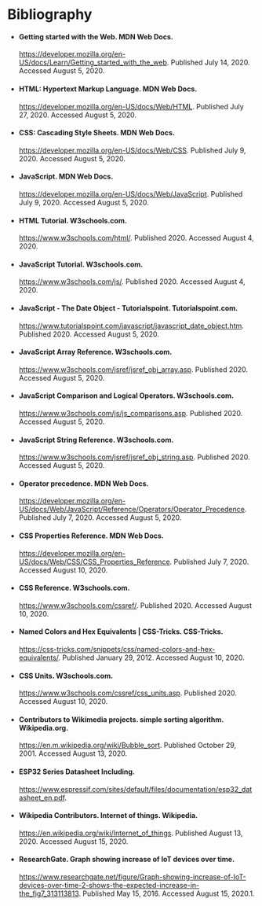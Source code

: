 # Bibliography

<div class='notes ref'>

- #### Getting started with the Web. MDN Web Docs. 
   <https://developer.mozilla.org/en-US/docs/Learn/Getting_started_with_the_web>. Published July 14, 2020. Accessed August 5, 2020.

- #### HTML: Hypertext Markup Language. MDN Web Docs. 
   <https://developer.mozilla.org/en-US/docs/Web/HTML>. Published July 27, 2020. Accessed August 5, 2020.

- #### CSS: Cascading Style Sheets. MDN Web Docs. 
   <https://developer.mozilla.org/en-US/docs/Web/CSS>. Published July 9, 2020. Accessed August 5, 2020.

- #### JavaScript. MDN Web Docs. 
   <https://developer.mozilla.org/en-US/docs/Web/JavaScript>. Published July 9, 2020. Accessed August 5, 2020.


- #### HTML Tutorial. W3schools.com.
   <https://www.w3schools.com/html/>. Published 2020. Accessed August 4, 2020.


- #### JavaScript Tutorial. W3schools.com. 
   <https://www.w3schools.com/js/>. Published 2020. Accessed August 4, 2020.


- #### JavaScript - The Date Object - Tutorialspoint. Tutorialspoint.com. 
   <https://www.tutorialspoint.com/javascript/javascript_date_object.htm>. Published 2020. Accessed August 5, 2020.


- #### JavaScript Array Reference. W3schools.com.
   <https://www.w3schools.com/jsref/jsref_obj_array.asp>. Published 2020. Accessed August 5, 2020.


- #### JavaScript Comparison and Logical Operators. W3schools.com. 
   <https://www.w3schools.com/js/js_comparisons.asp>. Published 2020. Accessed August 5, 2020.

- #### JavaScript String Reference. W3schools.com. 
   <https://www.w3schools.com/jsref/jsref_obj_string.asp>. Published 2020. Accessed August 5, 2020.

- #### Operator precedence. MDN Web Docs. 
   <https://developer.mozilla.org/en-US/docs/Web/JavaScript/Reference/Operators/Operator_Precedence>. Published July 7, 2020. Accessed August 5, 2020.

- #### CSS Properties Reference. MDN Web Docs. 
   <https://developer.mozilla.org/en-US/docs/Web/CSS/CSS_Properties_Reference>. Published July 7, 2020. Accessed August 10, 2020.

- #### CSS Reference. W3schools.com. 
   <https://www.w3schools.com/cssref/>. Published 2020. Accessed August 10, 2020.

- #### Named Colors and Hex Equivalents | CSS-Tricks. CSS-Tricks. 
   <https://css-tricks.com/snippets/css/named-colors-and-hex-equivalents/>. Published January 29, 2012. Accessed August 10, 2020.

- #### CSS Units. W3schools.com. 
   <https://www.w3schools.com/cssref/css_units.asp>. Published 2020. Accessed August 10, 2020.

- #### Contributors to Wikimedia projects. simple sorting algorithm. Wikipedia.org. 
   <https://en.m.wikipedia.org/wiki/Bubble_sort>. Published October 29, 2001. Accessed August 13, 2020.


- #### ESP32 Series Datasheet Including.
   <https://www.espressif.com/sites/default/files/documentation/esp32_datasheet_en.pdf>.

- #### Wikipedia Contributors. Internet of things. Wikipedia. 
   <https://en.wikipedia.org/wiki/Internet_of_things>. Published August 13, 2020. Accessed August 15, 2020.

- #### ResearchGate. Graph showing increase of IoT devices over time. 
   <https://www.researchgate.net/figure/Graph-showing-increase-of-IoT-devices-over-time-2-shows-the-expected-increase-in-the_fig7_313113813>. Published May 15, 2016. Accessed August 15, 2020.1.


</div>
